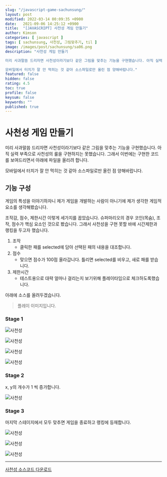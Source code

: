 ```yaml
---
slug: "/javascript-game-sachunsung/"
layout: post
modified: 2022-03-14 00:09:35 +0900
date:   2021-09-06 14:25:12 +0900
title:  "[JAVASCRIPT] 사천성 게임 만들기"
author: Kimson
categories: [ javascript ]
tags: [ sachunsung, 사천성, 그림맞추기, til ]
image: /images/post/sachunsung/sa06.png
description: "사천성 게임 만들기

미리 사과말씀 드리자면 사천성이라기보다 같은 그림을 맞추는 기능을 구현했습니다. 아직 실력 부족으로 사천성의 룰을 구현하지는 못했습니다. 그래서 이번에는 구현한 코드를 보여드리면서 아래에 파일을 올리려 합니다.

모바일에서 터치가 잘 안 먹히는 것 같아 소스파일로만 올린 점 양해바랍니다."
featured: false
hidden: false
rating: 4.5
toc: true
profile: false
keysum: false
keywords: ""
published: true
---
```


# 사천성 게임 만들기

미리 사과말씀 드리자면 사천성이라기보다 같은 그림을 맞추는 기능을 구현했습니다. 아직 실력 부족으로 사천성의 룰을 구현하지는 못했습니다. 그래서 이번에는 구현한 코드를 보여드리면서 아래에 파일을 올리려 합니다.

모바일에서 터치가 잘 안 먹히는 것 같아 소스파일로만 올린 점 양해바랍니다.

## 기능 구성

게임의 특성을 이야기하자니 제가 게임을 개발하는 사람이 아니기에 제가 생각한 게임적 요소를 생각해봤습니다.

조작감, 점수, 제한시간 이렇게 세가지를 꼽았습니다. 슈퍼마리오의 경우 코인(목숨), 조작, 점수가 핵심 요소인 것으로 봤습니다. 그래서 사천성을 구현 못할 바에 시간제한과 랭킹을 두고자 했습니다.

1. 조작
    - 클릭한 패를 selected에 담아 선택된 패의 내용을 대조합니다.
2. 점수
    - 맞으면 점수가 100점 올라갑니다. 틀리면 selected를 비우고, 새로 패를 받습니다.
3. 제한시간
    - 테스트용으로 대략 얼마나 걸리는지 보기위해 플레이타임으로 체크하도록했습니다.

아래에 소스를 올려두겠습니다.

> 플레이 이미지입니다.

### Stage 1

![사천성](/images/post/sachunsung/sa01.png)

![사천성](/images/post/sachunsung/sa02.png)

![사천성](/images/post/sachunsung/sa03.png)

![사천성](/images/post/sachunsung/sa04.png)

### Stage 2

x, y의 개수가 1 씩 증가합니다.

![사천성](/images/post/sachunsung/sa05.png)

### Stage 3

마지막 스테이지에서 모두 맞추면 게임을 종료하고 랭킹에 등재합니다.

![사천성](/images/post/sachunsung/sa06.png)

![사천성](/images/post/sachunsung/sa07.png)

![사천성](/images/post/sachunsung/sa08.png)

-----

<a href="/download/sachunsung.zip" download>사천성 소스코드 다운로드</a>